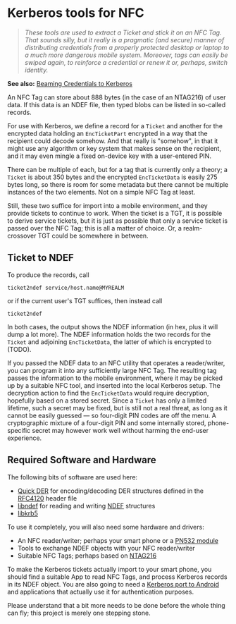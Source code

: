 # Kerberos tools for NFC

> *These tools are used to extract a Ticket and stick it on an NFC Tag.
> That sounds silly, but it really is a pragmatic (and secure) manner
> of distributing credentials from a properly protected desktop or laptop
> to a much more dangerous mobile system.  Moreover, tags can easily be
> swiped again, to reinforce a credential or renew it or, perhaps, switch
> identity.*

**See also:** [Beaming Credentials to Kerberos](http://nfc.arpa2.net/kerb-ticks.html)

An NFC Tag can store about 888 bytes (in the case of an NTAG216) of user
data.  If this data is an NDEF file, then typed blobs can be listed in
so-called records.

For use with Kerberos, we define a record for a `Ticket` and another for
the encrypted data holding an `EncTicketPart` encrypted in a way that
the recipient could decode somehow.  And that really is "somehow", in that
it might use any algorithm or key system that makes sense on the recipient,
and it may even mingle a fixed on-device key with a user-entered PIN.

There can be multiple of each, but for a tag that is currently only
a theory; a `Ticket` is about 350 bytes and the encrypted `EncTicketData`
is easily 275 bytes long, so there is room for some metadata but there
cannot be multiple instances of the two elements.  Not on a simple NFC Tag
at least.

Still, these two suffice for import into a mobile environment, and they
provide tickets to continue to work.  When the ticket is a TGT, it is
possible to derive service tickets, but it is just as possible that only
a service ticket is passed over the NFC Tag; this is all a matter of choice.
Or, a realm-crossover TGT could be somewhere in between.

## Ticket to NDEF

To produce the records, call

    ticket2ndef service/host.name@MYREALM

or if the current user's TGT suffices, then instead call

    ticket2ndef

In both cases, the output shows the NDEF information (in hex, plus it will dump
a lot more).  The NDEF information holds the two records for the `Ticket` and
adjoining `EncTicketData`, the latter of which is encrypted to (TODO).

If you passed the NDEF data to an NFC utility that operates a reader/writer,
you can program it into any sufficiently large NFC Tag.  The resulting tag
passes the information to the mobile environment, where it may be picked up
by a suitable NFC tool, and inserted into the local Kerberos setup.  The
decryption action to find the `EncTicketData` would require decryption,
hopefully based on a stored secret.  Since a `Ticket` has only a limited
lifetime, such a secret may be fixed, but is still not a real threat, as
long as it cannot be easily guessed &mdash; so four-digit PIN codes are
off the menu.  A cryptographic mixture of a four-digit PIN and some
internally stored, phone-specific secret may however work well without
harming the end-user experience.

## Required Software and Hardware

The following bits of software are used here:

  * [Quick DER](https://github.com/vanrein/quick-der) for encoding/decoding DER structures defined in the [RFC4120](https://tools.ietf.org/html/rfc4120) header file
  * [libndef](https://github.com/haldean/ndef) for reading and writing [NDEF](https://learn.adafruit.com/adafruit-pn532-rfid-nfc/ndef) structures
  * [libkrb5](http://web.mit.edu/kerberos/krb5-current/doc/appdev/refs/index.html)

To use it completely, you will also need some hardware and drivers:

  * An NFC reader/writer; perhaps your smart phone or a [PN532 module](https://www.aliexpress.com/wholesale?catId=0&initiative_id=SB_20160915080103&SearchText=pn532+module)
  * Tools to exchange NDEF objects with your NFC reader/writer
  * Suitable NFC Tags; perhaps based on [NTAG216](http://www.nxp.com/products/identification-and-security/smart-label-and-tag-ics/ntag/nfc-forum-type-2-tag-compliant-ic-with-144-504-888-bytes-user-memory:NTAG213_215_216?)

To make the Kerberos tickets actually import to your smart phone, you should
find a suitable App to read NFC Tags, and process Kerberos records in its
NDEF object.  You are also going to need a
[Kerberos port to Android](https://github.com/cconlon/kerberos-android-ndk)
and applications that actually use it for authentication purposes.

Please understand that a bit more needs to be done before the whole thing
can fly; this project is merely one stepping stone.

